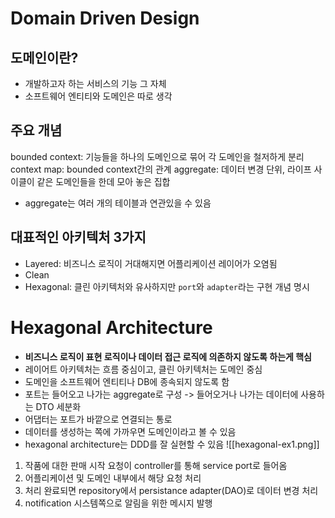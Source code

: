 # Domain Driven Design
## 도메인이란?
- 개발하고자 하는 서비스의 기능 그 자체
- 소프트웨어 엔티티와 도메인은 따로 생각
## 주요 개념
bounded context: 기능들을 하나의 도메인으로 묶어 각 도메인을 철저하게 분리
context map: bounded context간의 관계
aggregate: 데이터 변경 단위, 라이프 사이클이 같은 도메인들을 한데 모아 놓은 집합
- aggregate는 여러 개의 테이블과 연관있을 수 있음
## 대표적인 아키텍처 3가지
- Layered: 비즈니스 로직이 거대해지면 어플리케이션 레이어가 오염됨
- Clean
- Hexagonal: 클린 아키텍처와 유사하지만 `port`와 `adapter`라는 구현 개념 명시
# Hexagonal Architecture
- **비즈니스 로직이 표현 로직이나 데이터 접근 로직에 의존하지 않도록 하는게 핵심**
- 레이어트 아키텍처는 흐름 중심이고, 클린 아키텍처는 도메인 중심
- 도메인을 소프트웨어 엔티티나 DB에 종속되지 않도록 함
- 포트는 들어오고 나가는 aggregate로 구성 -> 들어오거나 나가는 데이터에 사용하는 DTO 세분화
- 어댑터는 포트가 바깥으로 연결되는 통로
- 데이터를 생성하는 쪽에 가까우면 도메인이라고 볼 수 있음
- hexagonal architecture는 DDD를 잘 실현할 수 있음
![[hexagonal-ex1.png]]
1. 작품에 대한 판매 시작 요청이 controller를 통해 service port로 들어옴
2. 어플리케이션 및 도메인 내부에서 해당 요청 처리
3. 처리 완료되면 repository에서 persistance adapter(DAO)로 데이터 변경 처리
4. notification 시스템쪽으로 알림을 위한 메시지 발행
